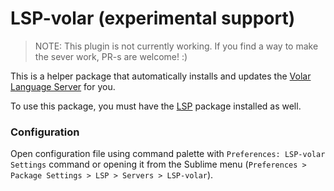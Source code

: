 # LSP-volar (experimental support)

> NOTE: This plugin is not currently working. If you find a way to make the sever work, PR-s are welcome! :)

This is a helper package that automatically installs and updates the
[Volar Language Server](https://github.com/johnsoncodehk/volar) for you.

To use this package, you must have the [LSP](https://packagecontrol.io/packages/LSP) package installed as well.

### Configuration

Open configuration file using command palette with `Preferences: LSP-volar Settings` command or opening it from the Sublime menu (`Preferences > Package Settings > LSP > Servers > LSP-volar`).

